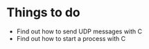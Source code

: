# Things to do

* Find out how to send UDP messages with C
* Find out how to start a process with C
